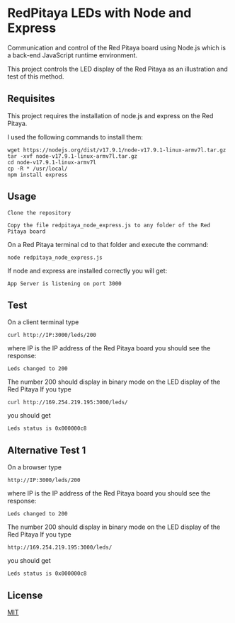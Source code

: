 # RedPitaya LEDs with Node and Express
Communication and control of the Red Pitaya board using Node.js which is a back-end JavaScript runtime environment.

This project controls the LED display of the Red Pitaya as an illustration and test of this method.

## Requisites

This project requires the installation of node.js and express on the Red Pitaya.

I used the following commands to install them:

    wget https://nodejs.org/dist/v17.9.1/node-v17.9.1-linux-armv7l.tar.gz
    tar -xvf node-v17.9.1-linux-armv7l.tar.gz
    cd node-v17.9.1-linux-armv7l 
    cp -R * /usr/local/
    npm install express

## Usage

    Clone the repository
    
    Copy the file redpitaya_node_express.js to any folder of the Red Pitaya board
    
On a Red Pitaya terminal cd to that folder and execute the command: 

    node redpitaya_node_express.js
    
If node and express are installed correctly you will get: 

    App Server is listening on port 3000

## Test

On a client terminal type

    curl http://IP:3000/leds/200
    
where IP is the IP address of the Red Pitaya board
you should see the response: 

    Leds changed to 200
    
The number 200 should display in binary mode on the LED display of the Red Pitaya
If you type 

    curl http://169.254.219.195:3000/leds/
    
you should get 

    Leds status is 0x000000c8
    
    
## Alternative Test 1

On a browser type

    http://IP:3000/leds/200
    
where IP is the IP address of the Red Pitaya board
you should see the response: 

    Leds changed to 200
    
The number 200 should display in binary mode on the LED display of the Red Pitaya
If you type 

    http://169.254.219.195:3000/leds/
    
you should get 

    Leds status is 0x000000c8
    
    
## License

[MIT](LICENSE)
